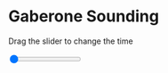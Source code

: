 <h1>Gaberone Sounding</h1>
<p>Drag the slider to change the time</p>

<div class="slidecontainer">
<input oninput='setImage(this)' class="slider" type="range" min="0" max="5" value="0" step="1" />
<img id='img'/>
</div>

<script>
var img = document.getElementById('img');
var img_array = ['/assets/images/skwt/skd_gaberone_wrfout_d01_2020-07-10_12:00:00.png',
'/assets/images/skwt/skd_gaberone_wrfout_d01_2020-07-10_18:00:00.png',
'/assets/images/skwt/skd_gaberone_wrfout_d01_2020-07-11_00:00:00.png',
'/assets/images/skwt/skd_gaberone_wrfout_d01_2020-07-11_06:00:00.png',
'/assets/images/skwt/skd_gaberone_wrfout_d01_2020-07-11_12:00:00.png',];
function setImage(obj)
{
        var value = obj.value;
        img.src = img_array[value];

}
</script>
